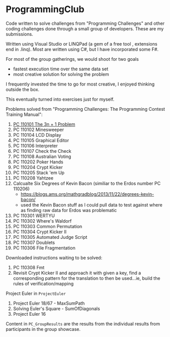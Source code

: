 # ProgrammingClub

Code written to solve challenges from "Programming Challenges" and other coding challenges done through a small group of developers.  These are my submissions.

Written using Visual Studio or LINQPad (a gem of a free tool , extensions end in .linq). Most are written using C#, but I have incorporated some F#.

For most of the group gatherings, we would shoot for two goals
* fastest execution time over the same data set
* most creative solution for solving the problem

I frequently invested the time to go for most creative, I enjoyed thinking outside the box.

This eventually turned into exercises just for myself.


Problems solved from "Programming Challenges: The Programming Contest Training Manual":
1. [PC 110101 The 3n + 1 Problem](3n%2B1)
2. PC 110102 Minesweeper
3. PC 110104 LCD Display
4. PC 110105 Graphical Editor
5. PC 110106 Interpreter
6. PC 110107 Check the Check
7. PC 110108 Australian Voting
8. PC 110202 Poker Hands
9. PC 110204 Crypt Kicker
10. PC 110205 Stack 'em Up
11. PC 110208 Yahtzee
12. Calcualte Six Degrees of Kevin Bacon (similiar to the Erdos number PC 110206)
    * https://blogs.ams.org/mathgradblog/2013/11/22/degrees-kevin-bacon/
    * used the Kevin Bacon stuff as I could pull data to test against where as finding raw data for Erdos was problematic
13. PC 110301 WERTYU
14. PC 110302 Where's Waldorf
15. PC 110303 Common Permutation
16. PC 110304 Crypt Kicker II
17. PC 110305 Automated Judge Script
18. PC 110307 Doublets
19. PC 110306 File Fragmentation


Downloaded instructions waiting to be solved:
1. PC 110308 Fmt
1. Revisit Crypt Kicker II and approach it with given a key, find a corresponding pattern for the translation to then be used...ie, build the rules of verification/mapping


Project Euler in `ProjectEuler`
1. Project Euler 18/67 - MaxSumPath
1. Solving Euler's Square - SumOfDiagonals
1. Project Euler 16


Content in `PC_GroupResults` are the results from the individual results from participants in the group showcase.

